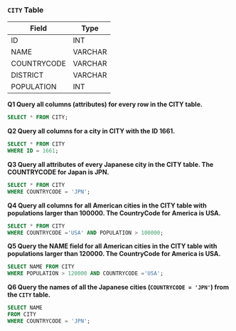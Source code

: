 ### `CITY` Table

| Field       | Type    |
| ----------- | ------- |
| ID          | INT     |
| NAME        | VARCHAR |
| COUNTRYCODE | VARCHAR |
| DISTRICT    | VARCHAR |
| POPULATION  | INT     |

**Q1 Query all columns (attributes) for every row in the CITY table.**

```sql
SELECT * FROM CITY;
```

**Q2 Query all columns for a city in CITY with the ID 1661.**

```sql
SELECT * FROM CITY
WHERE ID = 1661;
```

**Q3 Query all attributes of every Japanese city in the CITY table. The COUNTRYCODE for Japan is JPN.**

```sql
SELECT * FROM CITY
WHERE COUNTRYCODE = 'JPN';
```

**Q4 Query all columns for all American cities in the CITY table with populations larger than 100000. The CountryCode for America is USA.**

```sql
SELECT * FROM CITY
WHERE COUNTRYCODE ='USA' AND POPULATION > 100000;
```

**Q5 Query the NAME field for all American cities in the CITY table with populations larger than 120000. The CountryCode for America is USA.**

```sql
SELECT NAME FROM CITY
WHERE POPULATION > 120000 AND COUNTRYCODE ='USA';
```

**Q6 Query the names of all the Japanese cities (`COUNTRYCODE = 'JPN'`) from the `CITY` table.**

```sql
SELECT NAME
FROM CITY
WHERE COUNTRYCODE = 'JPN';
```
